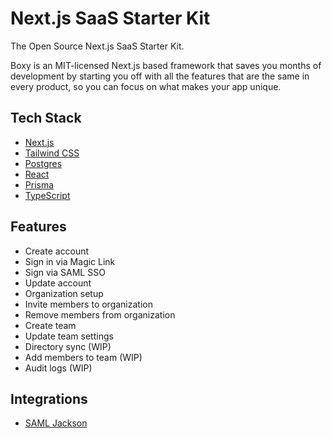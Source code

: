 # Next.js SaaS Starter Kit

The Open Source Next.js SaaS Starter Kit.

Boxy is an MIT-licensed Next.js based framework that saves you months of development by starting you off with all the features that are the same in every product, so you can focus on what makes your app unique.

## Tech Stack

- [Next.js](https://nextjs.org)
- [Tailwind CSS](https://tailwindcss.com)
- [Postgres](https://www.postgresql.org)
- [React](https://reactjs.org)
- [Prisma](https://www.prisma.io)
- [TypeScript](https://www.typescriptlang.org)

## Features

- Create account
- Sign in via Magic Link
- Sign via SAML SSO
- Update account
- Organization setup
- Invite members to organization
- Remove members from organization
- Create team
- Update team settings
- Directory sync (WIP)
- Add members to team (WIP)
- Audit logs (WIP)

## Integrations

- [SAML Jackson](https://github.com/boxyhq/jackson)
